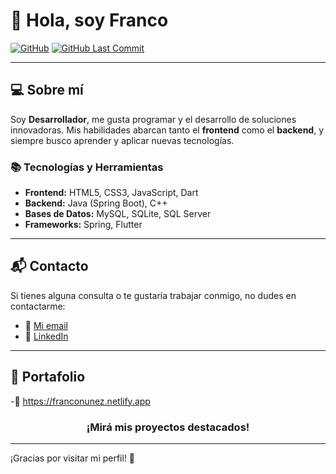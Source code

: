 # 👋 **Hola, soy Franco**

[![GitHub](https://img.shields.io/github/repo-size/gitFrancoln/portfolio?style=flat-square)](https://github.com/gitFrancoln/portfolio)
[![GitHub Last Commit](https://img.shields.io/github/last-commit/gitFrancoln/portfolio?style=flat-square)](https://github.com/gitFrancoln/portfolio)

---

## 💻 Sobre mí

Soy **Desarrollador**, me gusta programar y el desarrollo de soluciones innovadoras. Mis habilidades abarcan tanto el **frontend** como el **backend**, y siempre busco aprender y aplicar nuevas tecnologías.

### 📚 **Tecnologías y Herramientas**

- **Frontend:** HTML5, CSS3, JavaScript, Dart
- **Backend:** Java (Spring Boot), C++
- **Bases de Datos:** MySQL, SQLite, SQL Server
- **Frameworks:** Spring, Flutter

---

## 📬 **Contacto**

Si tienes alguna consulta o te gustaría trabajar conmigo, no dudes en contactarme:

- 📧 [Mi email](mailto:franconunezdev@gmail.com)
- 🔗 [LinkedIn](https://www.linkedin.com/in/franco-nu%C3%B1ez-4460272b4/)

---

## 🌟 **Portafolio**
-📖 https://franconunez.netlify.app

<div align="center">
  <h3>¡Mirá mis proyectos destacados!</h3>
</div>

---

¡Gracias por visitar mi perfil! 🚀

